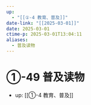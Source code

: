 ```yaml
---
up:
  - "[[①-4 教育、普及]]"
date-link: "[[2025-03-01]]"
date: 2025-03-01
ctime-p: 2025-03-01T13:04:11
aliases:
  - 普及读物
---
```


# ①-49 普及读物

- up: [[①-4 教育、普及]]
